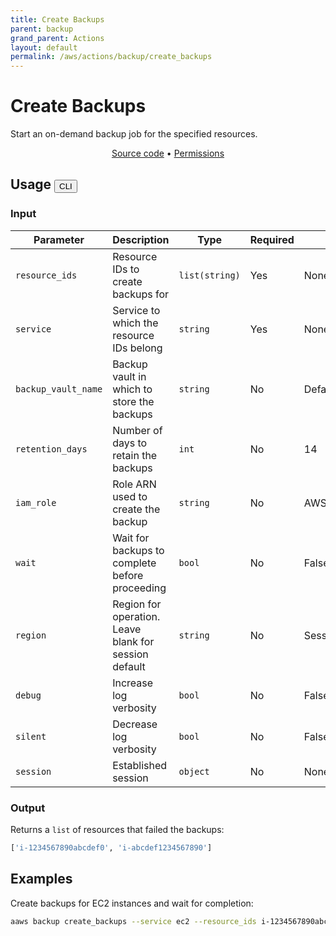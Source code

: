 ```yaml
---
title: Create Backups
parent: backup
grand_parent: Actions
layout: default
permalink: /aws/actions/backup/create_backups
---
```


# Create Backups

Start an on-demand backup job for the specified resources.<br/>

<p align="center">
   <a href="https://github.com/avtomat-hub/avtomat-aws/tree/main/avtomat_aws/services/backup/create_backups.py">Source code</a> •
   <a href="/aws/permissions/backup/create_backups">Permissions</a>
</p>

## Usage <button id="toggleButton" class="btn fs-3" onclick="toggleTables()">CLI</button>

### Input

| Parameter           | Description                                           | Type           | Required | Default Value               |
|---------------------|-------------------------------------------------------|----------------|----------|-----------------------------|
| `resource_ids`      | Resource IDs to create backups for                    | `list(string)` | Yes      | None                        |
| `service`           | Service to which the resource IDs belong              | `string`       | Yes      | None                        |
| `backup_vault_name` | Backup vault in which to store the backups            | `string`       | No       | Default                     |
| `retention_days`    | Number of days to retain the backups                  | `int`          | No       | 14                          |
| `iam_role`          | Role ARN used to create the backup                    | `string`       | No       | AWSBackupDefaultServiceRole |
| `wait`              | Wait for backups to complete before proceeding        | `bool`         | No       | False                       |
| `region`            | Region for operation. Leave blank for session default | `string`       | No       | Session Default             |
| `debug`             | Increase log verbosity                                | `bool`         | No       | False                       |
| `silent`            | Decrease log verbosity                                | `bool`         | No       | False                       |
| `session`           | Established session                                   | `object`       | No       | None                        |

### Output

Returns a `list` of resources that failed the backups:

```python
['i-1234567890abcdef0', 'i-abcdef1234567890']
```

<div markdown="1" id="cli" style="display: block;">

## Examples

Create backups for EC2 instances and wait for completion:

```bash
aaws backup create_backups --service ec2 --resource_ids i-1234567890abcdef0 i-abcdef1234567890 --wait
```

</div>

<div markdown="1" id="prog" style="display: none;">

## Examples

Create backups for EC2 instances and wait for completion:

```python
from avtomat_aws import backup

response = backup.create_backups(service="ec2",
                                 resource_ids=["i-1234567890abcdef0", "i-abcdef1234567890"],
                                 wait=True)
```

</div>

<script>
  function toggleTables() {
    var cli = document.getElementById("cli");
    var prog = document.getElementById("prog");
    var toggleButton = document.getElementById("toggleButton");
    if (cli.style.display === "none") {
      cli.style.display = "block";
      prog.style.display = "none";
      toggleButton.innerHTML = "CLI";
    } else {
      cli.style.display = "none";
      prog.style.display = "block";
      toggleButton.innerHTML = "Programmatic";
    } 
  }
</script>
